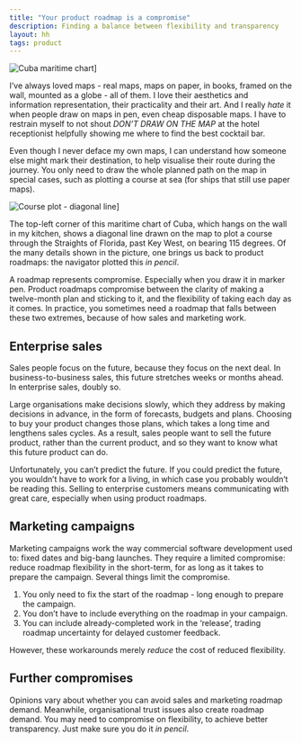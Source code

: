 ```yaml
---
title: "Your product roadmap is a compromise"
description: Finding a balance between flexibility and transparency
layout: hh
tags: product
---
```


![Cuba maritime chart](cuba-chart.jpg)]

I’ve always loved maps - real maps, maps on paper, in books, framed on the wall, mounted as a globe - all of them.
I love their aesthetics and information representation, their practicality and their art.
And I really _hate_ it when people draw on maps in pen, even cheap disposable maps.
I have to restrain myself to not shout _DON’T DRAW ON THE MAP_ at the hotel receptionist helpfully showing me where to find the best cocktail bar.

Even though I never deface my own maps, I can understand how someone else might mark their destination, to help visualise their route during the journey.
You only need to draw the whole planned path on the map in special cases, such as plotting a course at sea (for ships that still use paper maps).

![Course plot - diagonal line](cuba-chart-detail.jpg)]

The top-left corner of this maritime chart of Cuba, which hangs on the wall in my kitchen, shows a diagonal line drawn on the map to plot a course through the Straights of Florida, past Key West, on bearing 115 degrees.
Of the many details shown in the picture, one brings us back to product roadmaps:
the navigator plotted this _in pencil_.

A roadmap represents compromise.
Especially when you draw it in marker pen.
Product roadmaps compromise between the clarity of making a twelve-month plan and sticking to it,
and the flexibility of taking each day as it comes.
In practice, you sometimes need a roadmap that falls between these two extremes, because of how sales and marketing work.

## Enterprise sales

Sales people focus on the future, because they focus on the next deal.
In business-to-business sales, this future stretches weeks or months ahead.
In enterprise sales, doubly so.

Large organisations make decisions slowly, which they address by making decisions in advance, in the form of forecasts, budgets and plans.
Choosing to buy your product changes those plans, which takes a long time and lengthens sales cycles.
As a result, sales people want to sell the future product, rather than the current product, and so they want to know what this future product can do.

Unfortunately, you can’t predict the future.
If you could predict the future, you wouldn’t have to work for a living, in which case you probably wouldn’t be reading this.
Selling to enterprise customers means communicating with great care, especially when using product roadmaps.

## Marketing campaigns

Marketing campaigns work the way commercial software development used to:
fixed dates and big-bang launches.
They require a limited compromise:
reduce roadmap flexibility in the short-term, for as long as it takes to prepare the campaign.
Several things limit the compromise.

1. You only need to fix the start of the roadmap - long enough to prepare the campaign.
2. You don’t have to include everything on the roadmap in your campaign.
3. You can include already-completed work in the ‘release’, trading roadmap uncertainty for delayed customer feedback.

However, these workarounds merely _reduce_ the cost of reduced flexibility.

## Further compromises

Opinions vary about whether you can avoid sales and marketing roadmap demand.
Meanwhile, organisational trust issues also create roadmap demand.
You may need to compromise on flexibility, to achieve better transparency.
Just make sure you do it _in pencil_.
